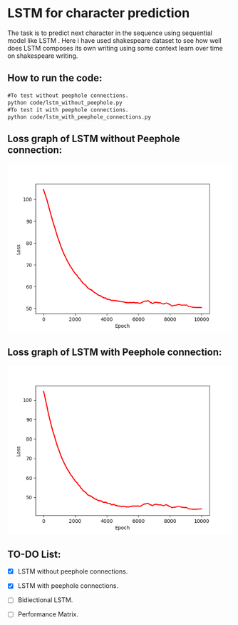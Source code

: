 
# LSTM for character prediction
The task is to predict next character in the sequence using sequential model like LSTM . Here i have used shakespeare dataset to see how well does LSTM composes its own writing using some context learn over time on shakespeare writing.

## How to run the code:
```
#To test without peephole connections.
python code/lstm_without_peephole.py
#To test it with peephole connections.	
python code/lstm_with_peephole_connections.py
```
## Loss graph of LSTM without Peephole connection:
![ LSTM without Peephole connection ](Performance/lstm_without_peephole.png)
## Loss graph of LSTM with Peephole connection:
![ LSTM with Peephole connection ](Performance/lstm_with_peephole_connection.png)
## TO-DO List:
- [x] LSTM without peephole connections.
- [x] LSTM with peephole connections.
- [ ] Bidiectional  LSTM.
- [ ] Performance Matrix.


 

